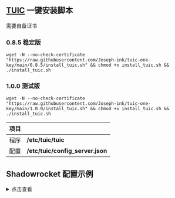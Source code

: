 ## [TUIC](https://github.com/EAimTY/tuic) 一键安装脚本

需要自备证书


### 0.8.5 稳定版
```
wget -N --no-check-certificate "https://raw.githubusercontent.com/Joseph-ink/tuic-one-key/main/0.8.5/install_tuic.sh" && chmod +x install_tuic.sh && ./install_tuic.sh
```

### 1.0.0 测试版
```
wget -N --no-check-certificate "https://raw.githubusercontent.com/Joseph-ink/tuic-one-key/main/1.0.0/install_tuic.sh" && chmod +x install_tuic.sh && ./install_tuic.sh
```


| 项目 | |
| :--- | :--- |
| 程序 | **/etc/tuic/tuic** |
| 配置 | **/etc/tuic/config_server.json** |


## Shadowrocket 配置示例

<details><summary>点击查看</summary><br>

| 选项 | 值 |
| :--- | :--- |
| 类型 | TUIC |
| 地址 | VPS的IP |
| 端口 | 16386 |
| 密码 | chika |
| 模式 | bbr |
| 允许不安全 | 不选 |
| UDP转发 | 选上 |
| SNI | 证书中包含的域名 |
| ALPN | h3 |

</details>
